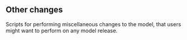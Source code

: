 ## Other changes

Scripts for performing miscellaneous changes to the model, that users might want to perform on any model release.
